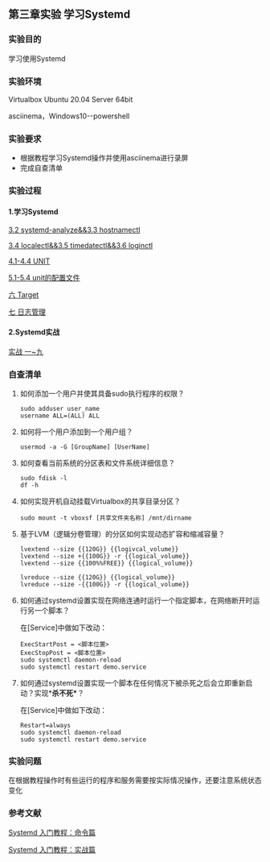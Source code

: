 ## 第三章实验   学习Systemd

### 实验目的

学习使用Systemd

### 实验环境

Virtualbox Ubuntu 20.04 Server 64bit

asciinema，Windows10--powershell

### 实验要求

-  根据教程学习Systemd操作并使用asciinema进行录屏
-  完成自查清单

### 实验过程

#### 1.学习Systemd

[3.2 systemd-analyze&&3.3 hostnamectl](https://asciinema.org/a/RgXBZUJGOOlZdRSnZJML1f9e5)

[3.4 localectl&&3.5 timedatectl&&3.6 loginctl](https://asciinema.org/a/92aAzQTt2kJEr9agxmPfh6kJd) 

[4.1-4.4 UNIT](https://asciinema.org/a/R2b2kG5CWxjRIsN0QjpN8ThMs) 

[5.1-5.4 unit的配置文件](https://asciinema.org/a/evm0n2m2pXSAcouG4uZN5fj7e) 

[六 Target](https://asciinema.org/a/B0TaczL8sODAgmvQ5BQNuvAZl) 

[七 日志管理](https://asciinema.org/a/99LZ0ZeBeSwVUpociGUpBgPGY) 

#### 2.Systemd实战

[实战 一~九](https://asciinema.org/a/cXDLuQTpG6XLwlNeTwlGEl4bF)

### 自查清单

1. 如何添加一个用户并使其具备sudo执行程序的权限？

   ```
   sudo adduser user_name
   username ALL=(ALL) ALL
   ```

   

2. 如何将一个用户添加到一个用户组？

   ```
   usermod -a -G [GroupName] [UserName]
   ```

   

3. 如何查看当前系统的分区表和文件系统详细信息？

   ```
   sudo fdisk -l  
   df -h
   ```

   

4. 如何实现开机自动挂载Virtualbox的共享目录分区？

   ```
   sudo mount -t vboxsf [共享文件夹名称] /mnt/dirname
   ```

   

5. 基于LVM（逻辑分卷管理）的分区如何实现动态扩容和缩减容量？

   ```
   lvextend --size {{120G}} {{logivcal_volume}}
   lvextend --size +{{100G}} -r {{logical_volume}}
   lvextend --size {{100%%FREE}} {{logical_volume}}
   
   lvreduce --size {{120G}} {{logical_volume}}
   lvreduce --size -{{100G}} -r {{logical_volume}}
   ```

   

6. 如何通过systemd设置实现在网络连通时运行一个指定脚本，在网络断开时运行另一个脚本？

   在[Service]中做如下改动：

   ```
   ExecStartPost = <脚本位置>
   ExecStopPost = <脚本位置>
   sudo systemctl daemon-reload
   sudo systemctl restart demo.service
   ```

   

7. 如何通过systemd设置实现一个脚本在任何情况下被杀死之后会立即重新启动？实现***杀不死\***？

   在[Service]中做如下改动：

   ```
   Restart=always
   sudo systemctl daemon-reload
   sudo systemctl restart demo.service
   ```

   

### 实验问题

在根据教程操作时有些运行的程序和服务需要按实际情况操作，还要注意系统状态变化

### 参考文献

[Systemd 入门教程：命令篇](http://www.ruanyifeng.com/blog/2016/03/systemd-tutorial-commands.html)

[Systemd 入门教程：实战篇](http://www.ruanyifeng.com/blog/2016/03/systemd-tutorial-part-two.html)